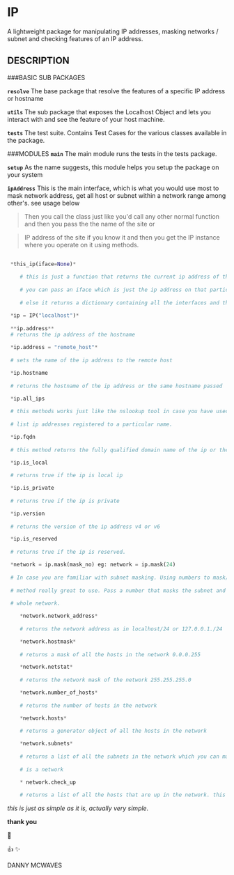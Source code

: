 # IP
A lightweight package for manipulating IP addresses, masking networks / subnet and checking features of an IP address.

## DESCRIPTION

###BASIC SUB PACKAGES

**`resolve`** The base package that resolve the features of a specific IP address or hostname

**`utils`** The sub package that exposes the Localhost Object and lets you interact with
and see the feature of your host machine.

**`tests`** The test suite. Contains Test Cases for the various classes available in the package.

###MODULES
**`main`** The main module runs the tests in the tests package.

**`setup`** As the name suggests, this module helps you setup the package on your system

**`ipAddress`** This is the main interface, which is what you would use most to mask network address, get all host
 or subnet within a network range among other's. see usage below


> Then you call the class just like you'd call any other normal function and then you pass the the name of the site or

> IP address of the site if you know it and then you get the IP instance where you operate on it using methods.

```python
 
 *this_ip(iface=None)*
 	
 	# this is just a function that returns the current ip address of the machine that you are currently using.
 	
 	# you can pass an iface which is just the ip address on that particular interface if it exists.
 	
 	# else it returns a dictionary containing all the interfaces and the corresponding IP addresses.

 *ip = IP("localhost")*
 
 **ip.address**
 # returns the ip address of the hostname 

 *ip.address = "remote_host"*
 
 # sets the name of the ip address to the remote host

 *ip.hostname
 
 # returns the hostname of the ip address or the same hostname passed 

 *ip.all_ips
 
 # this methods works just like the nslookup tool in case you have used that before. All this that is to return all the
 
 # list ip addresses registered to a particular name.

 *ip.fqdn
 
 # this method returns the fully qualified domain name of the ip or the host

 *ip.is_local
 
 # returns true if the ip is local ip

 *ip.is_private
 
 # returns true if the ip is private

 *ip.version
 
 # returns the version of the ip address v4 or v6

 *ip.is_reserved
 
 # returns true if the ip is reserved.

 *network = ip.mask(mask_no) eg: network = ip.mask(24)
 
 # In case you are familiar with subnet masking. Using numbers to mask/represent a whole network, you will find this
 
 # method really great to use. Pass a number that masks the subnet and then it returns an object. hence it returns the
 
 # whole network.

    *network.network_address*
    
    # returns the network address as in localhost/24 or 127.0.0.1./24

    *network.hostmask*
    
    # returns a mask of all the hosts in the network 0.0.0.255 

    *network.netstat*
    
    # returns the network mask of the network 255.255.255.0

    *network.number_of_hosts*
    
    # returns the number of hosts in the network

    *network.hosts*
    
    # returns a generator object of all the hosts in the network

    *network.subnets*
    
    # returns a list of all the subnets in the network which you can manipulate like a netowrk because it technically
    
    # is a network

    * network.check_up
    
    # returns a list of all the hosts that are up in the network. this might take a while depending on your internet connection

```

*this is just as simple as it is, actually very simple.*

**thank you**

:metal:

:+1: :sparkles:

DANNY MCWAVES
